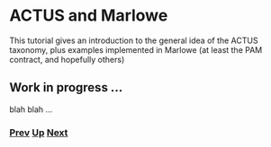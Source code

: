 # ACTUS and Marlowe

This tutorial gives an introduction to the general idea of the ACTUS taxonomy, plus examples implemented in Marlowe (at least the PAM contract, and hopefully others)

## Work in progress ... 

blah blah ... 

### [Prev](./analysis.md) [Up](./Tutorials.md) [Next](./marlowe-plutus.md)